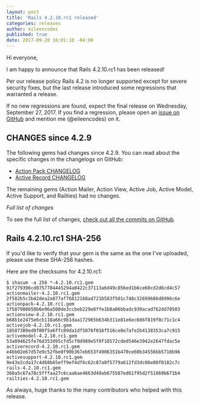 ```yaml
---
layout: post
title: 'Rails 4.2.10.rc1 released'
categories: releases
author: eileencodes
published: true
date: 2017-09-20 16:01:10 -04:00
---
```


Hi everyone,

I am happy to announce that Rails 4.2.10.rc1 has been released!

Per our release policy Rails 4.2 is no longer supported except for severe security fixes, but the last release introduced some regressions that warranted a release.

If no new regressions are found, expect the final release on Wednesday, September 27, 2017.
If you find a regression, please open an [issue on GitHub](https://github.com/rails/rails/issues/new)
and mention me (@eileencodes) on it.

## CHANGES since 4.2.9

The following gems had changes since 4.2.9. You can read about the specific changes in the changelogs on GitHub:

* [Action Pack CHANGELOG](https://github.com/rails/rails/blob/v4.2.10.rc1/actionpack/CHANGELOG.md)
* [Active Record CHANGELOG](https://github.com/rails/rails/blob/v4.2.10.rc1/activerecord/CHANGELOG.md)

The remaining gems (Action Mailer, Action View, Active Job, Active Model, Active Support, and Railties) had no changes.

*Full list of changes*

To see the full list of changes, [check out all the commits on
GitHub](https://github.com/rails/rails/compare/v4.2.9...v4.2.10.rc1).

## Rails 4.2.10.rc1 SHA-256

If you'd like to verify that your gem is the same as the one I've uploaded,
please use these SHA-256 hashes.

Here are the checksums for 4.2.10.rc1:

```
$ shasum -a 256 *-4.2.10.rc1.gem
91f279396cd0757784445294a0422c37113a6d49c856ed1b6ce60cd2d6cd4c57  actionmailer-4.2.10.rc1.gem
2f582b5c3b42dea2a877af76812168ad721b583f501c748c32699686d8996c6e  actionpack-4.2.10.rc1.gem
1f587908650b6e96a500de3ccbeb229e8ffe1b8a06bbadc930acad762dd70503  actionview-4.2.10.rc1.gem
b68b1e2475e6cb118a66c9b1daa172965b634b311e81e6ec686f819f0c71c1c4  activejob-4.2.10.rc1.gem
18507309ed0f00f5a6ffc09da1df5076f016f516ce8e7afe2b4138353ca7c915  activemodel-4.2.10.rc1.gem
53a094625fe76d353d95cfd5cf0d989e5f0f18572cded546e3942e2647fdac5e  activerecord-4.2.10.rc1.gem
e4bb02e67d57e9c52fbe0f90b367eb653f4906351b470ce60b34556bb5710b96  activesupport-4.2.10.rc1.gem
9e43e2cda17c4d68b65eff9ef4df6c62c87a0f5779a612fd3dc06e80f0182c7c  rails-4.2.10.rc1.gem
360a5c67a78c5fffaa27c6caa6ae4663d49ab675507ed61f95d2f51869b671b4  railties-4.2.10.rc1.gem

```

As always, huge thanks to the many contributors who helped with this release.
